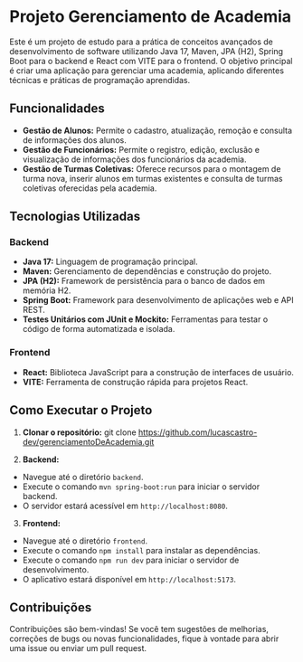 # Projeto Gerenciamento de Academia

Este é um projeto de estudo para a prática de conceitos avançados de desenvolvimento de software utilizando Java 17, Maven, JPA (H2), Spring Boot para o backend e React com VITE para o frontend. O objetivo principal é criar uma aplicação para gerenciar uma academia, aplicando diferentes técnicas e práticas de programação aprendidas.

## Funcionalidades

- **Gestão de Alunos:** Permite o cadastro, atualização, remoção e consulta de informações dos alunos.
- **Gestão de Funcionários:** Permite o registro, edição, exclusão e visualização de informações dos funcionários da academia.
- **Gestão de Turmas Coletivas:** Oferece recursos para o montagem de turma nova, inserir alunos em turmas existentes e consulta de turmas coletivas oferecidas pela academia.

## Tecnologias Utilizadas

### Backend

- **Java 17:** Linguagem de programação principal.
- **Maven:** Gerenciamento de dependências e construção do projeto.
- **JPA (H2):** Framework de persistência para o banco de dados em memória H2.
- **Spring Boot:** Framework para desenvolvimento de aplicações web e API REST.
- **Testes Unitários com JUnit e Mockito:** Ferramentas para testar o código de forma automatizada e isolada.

### Frontend

- **React:** Biblioteca JavaScript para a construção de interfaces de usuário.
- **VITE:** Ferramenta de construção rápida para projetos React.

## Como Executar o Projeto

1. **Clonar o repositório:**
git clone https://github.com/lucascastro-dev/gerenciamentoDeAcademia.git


2. **Backend:**
- Navegue até o diretório `backend`.
- Execute o comando `mvn spring-boot:run` para iniciar o servidor backend.
- O servidor estará acessível em `http://localhost:8080`.

3. **Frontend:**
- Navegue até o diretório `frontend`.
- Execute o comando `npm install` para instalar as dependências.
- Execute o comando `npm run dev` para iniciar o servidor de desenvolvimento.
- O aplicativo estará disponível em `http://localhost:5173`.

## Contribuições

Contribuições são bem-vindas! Se você tem sugestões de melhorias, correções de bugs ou novas funcionalidades, fique à vontade para abrir uma issue ou enviar um pull request.
